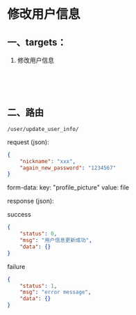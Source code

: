 # 修改用户信息

## 一、targets：
1. 修改用户信息

<br><br><br>

## 二、路由
```
/user/update_user_info/
```
request (json):
```json
{
    "nickname": "xxx",
    "again_new_password": "1234567"
}
```
form-data:
key: "profile_picture"
value: file

response (json):<br>

success
```json
{
    "status": 0,
    "msg": "用户信息更新成功",
    "data": {}
}
```
failure
```json
{
    "status": 1,
    "msg": "error message",
    "data": {}
}

```